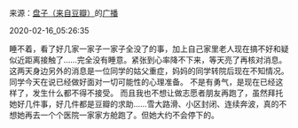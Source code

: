 来源：[盘子（来自豆瓣）](https://www.douban.com/people/zhaoxun69/)的[广播](https://www.douban.com/people/zhaoxun69/status/2814136222/)


2020-02-16_05:26:35


睡不着，看了好几家一家子一家子全没了的事，加上自己家里老人现在搞不好和疑似近距离接触了……完全没有睡意。紧张到心率降不下来，等天亮了再核对消息。
这两天身边另外的消息是一位同学的姑父重症，妈妈的同学转院后现在不知情况。同学今天在说已经做好面对一切可能性的心理准备。
不是有勇气，是现在已经这样了，发生什么都不得不接受。
而且我也不想让做志愿者朋友再跑了，虽然拜托她好几件事，好几件都是豆瓣的求助……雪大路滑、小区封闭、连续奔波，真的不想她再去一个个医院一家家方舱跑了。但她大约不会停下的。

